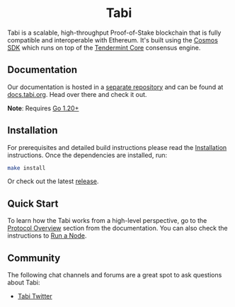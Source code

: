 <!--
parent:
  order: false
-->

<div align="center">
  <h1> Tabi </h1>
</div>

Tabi is a scalable, high-throughput Proof-of-Stake blockchain
that is fully compatible and interoperable with Ethereum.
It's built using the [Cosmos SDK](https://github.com/cosmos/cosmos-sdk/)
which runs on top of the [Tendermint Core](https://github.com/tendermint/tendermint) consensus engine.

## Documentation

Our documentation is hosted in a [separate repository](https://github.com/tabi/docs) and can be found at [docs.tabi.org](https://docs.tabi.org).
Head over there and check it out.

**Note**: Requires [Go 1.20+](https://golang.org/dl/)

## Installation

For prerequisites and detailed build instructions
please read the [Installation](https://docs.tabi.org/protocol/tabi-cli) instructions.
Once the dependencies are installed, run:

```bash
make install
```

Or check out the latest [release](https://github.com/tabilabs/tabi/releases).

## Quick Start

To learn how the Tabi works from a high-level perspective,
go to the [Protocol Overview](https://docs.tabi.org/protocol) section from the documentation.
You can also check the instructions to [Run a Node](https://docs.tabi.org/protocol/tabi-cli#run-an-tabi-node).

## Community

The following chat channels and forums are a great spot to ask questions about Tabi:

- [Tabi Twitter](https://twitter.com/TabiOrg)